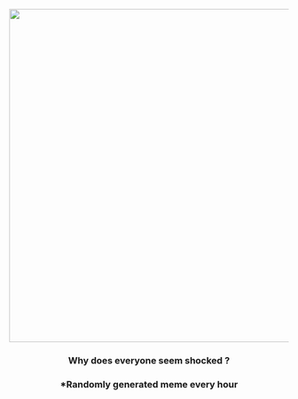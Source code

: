 <p align="center">
        <img src="https://i.redd.it/hplqcd3yu5n81.jpg" width="600" height="600">
        </p>
        <h3 align="center">Why does everyone seem shocked ?</h3>
        <h3 align="center">*Randomly generated meme every hour</h3>
    